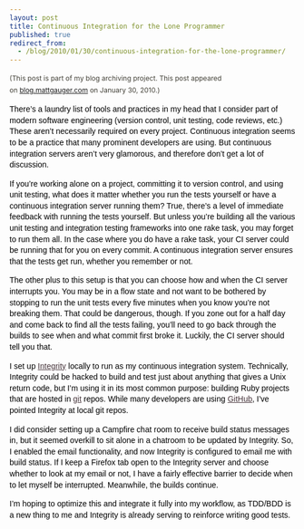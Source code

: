 ```yaml
---
layout: post
title: Continuous Integration for the Lone Programmer
published: true
redirect_from:
  - /blog/2010/01/30/continuous-integration-for-the-lone-programmer/
---
```

<p><span style="color: #424037; font-size: 12px; line-height: 21px;">(This post is part of my blog archiving project. This post appeared on&nbsp;<a href="http://blog.mattgauger.com/2010/01/30/continuous-integration/">blog.mattgauger.com</a>&nbsp;on January 30, 2010.)</span></p>
<p><span style="color: #424037; font-size: 12px; line-height: 21px;"><span style="color: #000000; font-family: DroidSansRegular, Bitstream Vera Sans, Verdana, sans-serif; font-size: 14px; line-height: 19px;">
<p style="margin-top: 0px; margin-right: 0px; margin-bottom: 1em; margin-left: 0px; font-size: 14px; vertical-align: baseline; background-color: transparent; color: #000000; font-family: DroidSansRegular, Bitstream Vera Sans, Verdana, sans-serif; font-weight: 400; line-height: 1.4em; letter-spacing: 0px; text-align: left; padding: 0px;">There&rsquo;s a laundry list of tools and practices in my head that I consider part of modern software engineering (version control, unit testing, code reviews, etc.) These aren&rsquo;t necessarily required on every project. Continuous integration seems to be a practice that many prominent developers are using. But continuous integration servers aren&rsquo;t very glamorous, and therefore don&rsquo;t get a lot of discussion.</p>
<p style="margin-top: 0px; margin-right: 0px; margin-bottom: 1em; margin-left: 0px; font-size: 14px; vertical-align: baseline; background-color: transparent; color: #000000; font-family: DroidSansRegular, Bitstream Vera Sans, Verdana, sans-serif; font-weight: 400; line-height: 1.4em; letter-spacing: 0px; text-align: left; padding: 0px;">If you&rsquo;re working alone on a project, committing it to version control, and using unit testing, what does it matter whether you run the tests yourself or have a continuous integration server running them? True, there&rsquo;s a level of immediate feedback with running the tests yourself. But unless you&rsquo;re building all the various unit testing and integration testing frameworks into one rake task, you may forget to run them all. In the case where you do have a rake task, your CI server could be running that for you on every commit. A continuous integration server ensures that the tests get run, whether you remember or not.</p>
<p style="margin-top: 0px; margin-right: 0px; margin-bottom: 1em; margin-left: 0px; font-size: 14px; vertical-align: baseline; background-color: transparent; color: #000000; font-family: DroidSansRegular, Bitstream Vera Sans, Verdana, sans-serif; font-weight: 400; line-height: 1.4em; letter-spacing: 0px; text-align: left; padding: 0px;">The other plus to this setup is that you can choose how and when the CI server interrupts you. You may be in a flow state and not want to be bothered by stopping to run the unit tests every five minutes when you know you&rsquo;re not breaking them. That could be dangerous, though. If you zone out for a half day and come back to find all the tests failing, you&rsquo;ll need to go back through the builds to see when and what commit first broke it. Luckily, the CI server should tell you that.</p>
<p style="margin-top: 0px; margin-right: 0px; margin-bottom: 1em; margin-left: 0px; font-size: 14px; vertical-align: baseline; background-color: transparent; color: #000000; font-family: DroidSansRegular, Bitstream Vera Sans, Verdana, sans-serif; font-weight: 400; line-height: 1.4em; letter-spacing: 0px; text-align: left; padding: 0px;">I set up&nbsp;<a href="http://integrityapp.com/" style="font-size: 14px; vertical-align: baseline; background-color: transparent; color: #47353b; padding: 0px; margin: 0px;">Integrity</a>&nbsp;locally to run as my continuous integration system. Technically, Integrity could be hacked to build and test just about anything that gives a Unix return code, but I&rsquo;m using it in its most common purpose: building Ruby projects that are hosted in&nbsp;<a href="http://git-scm.org/" style="font-size: 14px; vertical-align: baseline; background-color: transparent; color: #47353b; padding: 0px; margin: 0px;">git</a>&nbsp;repos. While many developers are using&nbsp;<a href="http://github.com/" style="font-size: 14px; vertical-align: baseline; background-color: transparent; color: #47353b; padding: 0px; margin: 0px;">GitHub</a>, I&rsquo;ve pointed Integrity at local git repos.</p>
<p style="margin-top: 0px; margin-right: 0px; margin-bottom: 1em; margin-left: 0px; font-size: 14px; vertical-align: baseline; background-color: transparent; color: #000000; font-family: DroidSansRegular, Bitstream Vera Sans, Verdana, sans-serif; font-weight: 400; line-height: 1.4em; letter-spacing: 0px; text-align: left; padding: 0px;">I did consider setting up a Campfire chat room to receive build status messages in, but it seemed overkill to sit alone in a chatroom to be updated by Integrity. So, I enabled the email functionality, and now Integrity is configured to email me with build status. If I keep a Firefox tab open to the Integrity server and choose whether to look at my email or not, I have a fairly effective barrier to decide when to let myself be interrupted. Meanwhile, the builds continue.</p>
<p style="margin-top: 0px; margin-right: 0px; margin-bottom: 1em; margin-left: 0px; font-size: 14px; vertical-align: baseline; background-color: transparent; color: #000000; font-family: DroidSansRegular, Bitstream Vera Sans, Verdana, sans-serif; font-weight: 400; line-height: 1.4em; letter-spacing: 0px; text-align: left; padding: 0px;">I&rsquo;m hoping to optimize this and integrate it fully into my workflow, as TDD/BDD is a new thing to me and Integrity is already serving to reinforce writing good tests.</p>
</span></span></p>
